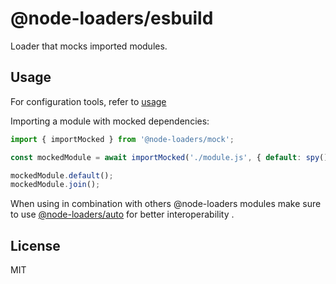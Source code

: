 # @node-loaders/esbuild

Loader that mocks imported modules.

## Usage

For configuration tools, refer to [usage](https://github.com/node-loaders/loaders#usage)

Importing a module with mocked dependencies:

```js
import { importMocked } from '@node-loaders/mock';

const mockedModule = await importMocked('./module.js', { default: spy(), join: spy() });

mockedModule.default();
mockedModule.join();
```

When using in combination with others @node-loaders modules make sure to use [@node-loaders/auto](https://github.com/node-loaders/loaders/tree/main/workspaces/auto#node-loadersauto) for better interoperability .

## License

MIT
